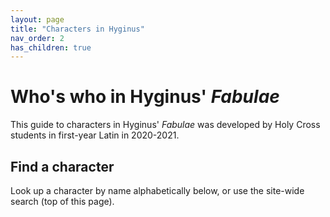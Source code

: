 ```yaml
---
layout: page
title: "Characters in Hyginus"
nav_order: 2
has_children: true
---
```


# Who's who in Hyginus' *Fabulae*

This guide to characters in Hyginus' *Fabulae* was developed by Holy Cross students in first-year Latin in 2020-2021.


## Find a character



Look up a character by name alphabetically below, or use the site-wide search (top of this page).
